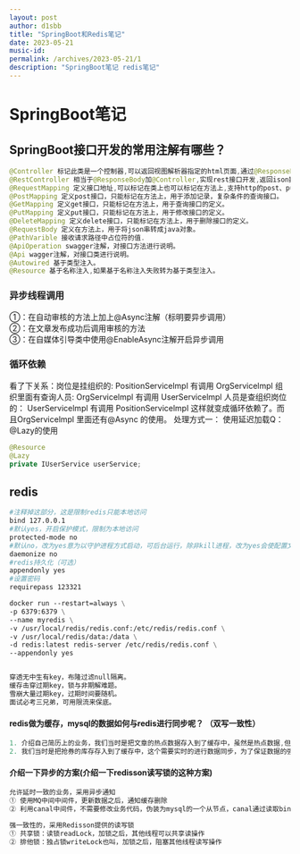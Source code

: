 ```yaml
---
layout: post
author: d1sbb
title: "SpringBoot和Redis笔记"
date: 2023-05-21
music-id: 
permalink: /archives/2023-05-21/1
description: "SpringBoot笔记 redis笔记"
---
```


# SpringBoot笔记
## SpringBoot接口开发的常用注解有哪些？
```java
@Controller 标记此类是一个控制器,可以返回视图解析器指定的html页面,通过@ResponseBody可以将结果返回ison、 xml数据。
@RestController 相当于@ResponseBody加@Controller,实现rest接口开发,返回ison数据,不能返回html页面。
@RequestMapping 定义接口地址,可以标记在类上也可以标记在方法上,支持http的post、put、 get等方法。
@PostMapping 定义post接口，只能标记在方法上，用于添加记录，复杂条件的查询接口。
@GetMapping 定义get接口，只能标记在方法上，用于查询接口的定义。
@PutMapping 定义put接口，只能标记在方法上，用于修改接口的定义。
@DeleteMapping 定义delete接口，只能标记在方法上，用于删除接口的定义。
@RequestBody 定义在方法上，用于将json串转成java对象。
@PathVarible 接收请求路径中占位符的值.
@ApiOperation swagger注解，对接口方法进行说明。
@Api wagger注解，对接口类进行说明。
@Autowired 基于类型注入。
@Resource 基于名称注入,如果基于名称注入失败转为基于类型注入。
```
### 异步线程调用
①：在自动审核的方法上加上@Async注解（标明要异步调用）  
②：在文章发布成功后调用审核的方法  
③：在自媒体引导类中使用@EnableAsync注解开启异步调用  

### 循环依赖
看了下关系：岗位是挂组织的: PositionServicelmpl 有调用 OrgServicelmpl
组织里面有查询人员: OrgServicelmpl 有调用 UserServicelmpl
人员是查组织岗位的： UserServicelmpl 有调用 PositionServicelmpl
这样就变成循环依赖了。而且OrgServicelmpl 里面还有@Async 的使用。
处理方式一：
使用延迟加载Q： @Lazy的使用
```java
@Resource
@Lazy
private IUserService userService;
```

## redis
```dockerfile
#注释掉这部分，这是限制redis只能本地访问
bind 127.0.0.1
#默认yes，开启保护模式，限制为本地访问
protected-mode no
#默认no，改为yes意为以守护进程方式启动，可后台运行，除非kill进程，改为yes会使配置文件方#式启动redis失败
daemonize no
#redis持久化（可选）
appendonly yes
#设置密码
requirepass 123321

docker run --restart=always \
-p 6379:6379 \
--name myredis \
-v /usr/local/redis/redis.conf:/etc/redis/redis.conf \
-v /usr/local/redis/data:/data \
-d redis:latest redis-server /etc/redis/redis.conf \
--appendonly yes


穿透无中生有key，布隆过滤null隔离。
缓存击穿过期key，锁与非期解难题。
雪崩大量过期key，过期时间要随机。
面试必考三兄弟，可用限流来保底。
```
#### redis做为缓存，mysql的数据如何与redis进行同步呢？ （双写一致性）
```java
1. 介绍自己简历上的业务，我们当时是把文章的热点数据存入到了缓存中，虽然是热点数据,但是实时要求性并没有那么高，所以，我们当时采用的是异步的方案同步的数据
2. 我们当时是把抢券的库存存入到了缓存中，这个需要实时的进行数据同步，为了保证数据的强一致,我们当时采用的是redisson提供的读写锁来保证数据的同步
```
#### 介绍一下异步的方案(介绍一下redisson读写锁的这种方案)
```java
允许延时一致的业务，采用异步通知
① 使用MQ中间中间件，更新数据之后，通知缓存删除
② 利用canal中间件，不需要修改业务代码，伪装为mysql的一个从节点，canal通过读取binlog数据更新缓存
        
强一致性的，采用Redisson提供的读写锁
① 共享锁：读锁readLock，加锁之后，其他线程可以共享读操作
② 排他锁：独占锁writeLock也叫，加锁之后，阻塞其他线程读写操作
```